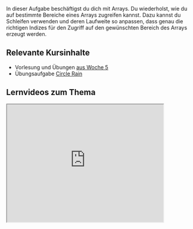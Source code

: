In dieser Aufgabe beschäftigst du dich mit Arrays. Du wiederholst, wie du auf bestimmte Bereiche eines Arrays zugreifen kannst. Dazu kannst du Schleifen verwenden und deren Laufweite so anpassen, dass genau die richtigen Indizes für den Zugriff auf den gewünschten Bereich des Arrays erzeugt werden.

## Relevante Kursinhalte

- Vorlesung und Übungen [aus Woche 5](https://elearning.uni-regensburg.de/course/view.php?id=52262#sectionid-690333-title)
- Übungsaufgabe [Circle Rain](https://oop-wintersemester-2021.github.io/AssignmentViewer-OOP/#OOP-Wintersemester-2021/U14-CircleRain)

## Lernvideos zum Thema

<iframe width="420" height="315" src="https://www.youtube-nocookie.com/embed/Q-h8nErbXco"></iframe> 
